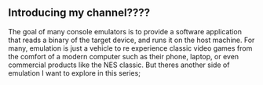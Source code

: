 
## Introducing my channel????

The goal of many console emulators is to provide a software application that reads a binary of the target device, and runs it on the host machine.
For many, emulation is just a vehicle to re experience classic video games from the comfort of a modern computer such as their phone, laptop, or even commercial products like the NES classic.
But theres another side of emulation I want to explore in this series; 